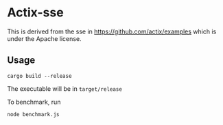 # Actix-sse

This is derived from the sse in https://github.com/actix/examples which is under the Apache license.

## Usage

```
cargo build --release
```

The executable will be in ``target/release``


To benchmark, run 

```
node benchmark.js
```

